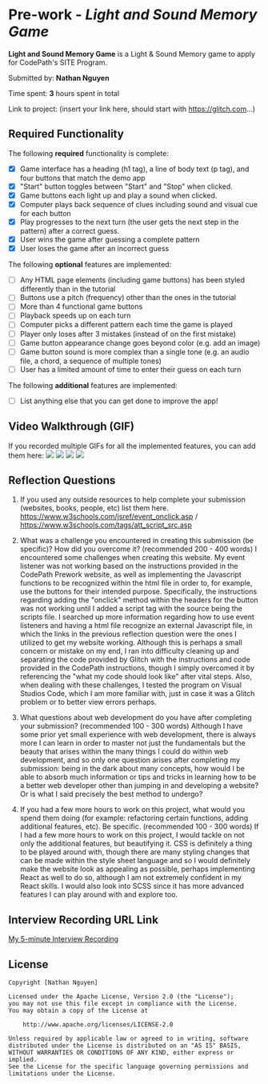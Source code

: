 # Pre-work - *Light and Sound Memory Game*

**Light and Sound Memory Game** is a Light & Sound Memory game to apply for CodePath's SITE Program. 

Submitted by: **Nathan Nguyen**

Time spent: **3** hours spent in total

Link to project: (insert your link here, should start with https://glitch.com...)

## Required Functionality

The following **required** functionality is complete:

* [x] Game interface has a heading (h1 tag), a line of body text (p tag), and four buttons that match the demo app
* [x] "Start" button toggles between "Start" and "Stop" when clicked. 
* [x] Game buttons each light up and play a sound when clicked. 
* [x] Computer plays back sequence of clues including sound and visual cue for each button
* [x] Play progresses to the next turn (the user gets the next step in the pattern) after a correct guess. 
* [x] User wins the game after guessing a complete pattern
* [x] User loses the game after an incorrect guess

The following **optional** features are implemented:

* [ ] Any HTML page elements (including game buttons) has been styled differently than in the tutorial
* [ ] Buttons use a pitch (frequency) other than the ones in the tutorial
* [ ] More than 4 functional game buttons
* [ ] Playback speeds up on each turn
* [ ] Computer picks a different pattern each time the game is played
* [ ] Player only loses after 3 mistakes (instead of on the first mistake)
* [ ] Game button appearance change goes beyond color (e.g. add an image)
* [ ] Game button sound is more complex than a single tone (e.g. an audio file, a chord, a sequence of multiple tones)
* [ ] User has a limited amount of time to enter their guess on each turn

The following **additional** features are implemented:

- [ ] List anything else that you can get done to improve the app!

## Video Walkthrough (GIF)

If you recorded multiple GIFs for all the implemented features, you can add them here:
![](gif1-link-here)
![](gif2-link-here)
![](gif3-link-here)
![](gif4-link-here)

## Reflection Questions
1. If you used any outside resources to help complete your submission (websites, books, people, etc) list them here. 
https://www.w3schools.com/jsref/event_onclick.asp / https://www.w3schools.com/tags/att_script_src.asp

2. What was a challenge you encountered in creating this submission (be specific)? How did you overcome it? (recommended 200 - 400 words) 
I encountered some challenges when creating this website. My event listener was not working based on the instructions provided in the CodePath Prework website, as well as implementing the Javascript functions to be recognized within the html file in order to, for example, use the buttons for their intended purpose. Specifically, the instructions regarding adding the "onclick" method within the headers for the button was not working until I added a script tag with the source being the scripts file. I searched up more information regarding how to use event listeners and having a html file recognize an external Javascript file, in which the links in the previous reflection question were the ones I utilized to get my website working. Although this is perhaps a small concern or mistake on my end, I ran into difficulty cleaning up and separating the code provided by Glitch with the instructions and code provided in the CodePath instructions, though I simply overcomed it by referencing the "what my code should look like" after vital steps. Also, when dealing with these challenges, I tested the program on Visual Studios Code, which I am more familiar with, just in case it was a Glitch problem or to better view errors perhaps.

3. What questions about web development do you have after completing your submission? (recommended 100 - 300 words) 
Although I have some prior yet small experience with web development, there is always more I can learn in order to master not just the fundamentals but the beauty that arises within the many things I could do within web development, and so only one question arises after completing my submission: being in the dark about many concepts, how would I be able to absorb much information or tips and tricks in learning how to be a better web developer other than jumping in and developing a website? Or is what I said precisely the best method to undergo?

4. If you had a few more hours to work on this project, what would you spend them doing (for example: refactoring certain functions, adding additional features, etc). Be specific. (recommended 100 - 300 words) 
If I had a few more hours to work on this project, I would tackle on not only the additional features, but beautifying it. CSS is definitely a thing to be played around with, though there are many styling changes that can be made within the style sheet language and so I would definitely make the website look as appealing as possible, perhaps implementing React as well to do so, although I am not extremely confident in my React skills. I would also look into SCSS since it has more advanced features I can play around with and explore too.



## Interview Recording URL Link

[My 5-minute Interview Recording](your-link-here)


## License

    Copyright [Nathan Nguyen]

    Licensed under the Apache License, Version 2.0 (the "License");
    you may not use this file except in compliance with the License.
    You may obtain a copy of the License at

        http://www.apache.org/licenses/LICENSE-2.0

    Unless required by applicable law or agreed to in writing, software
    distributed under the License is distributed on an "AS IS" BASIS,
    WITHOUT WARRANTIES OR CONDITIONS OF ANY KIND, either express or implied.
    See the License for the specific language governing permissions and
    limitations under the License.
